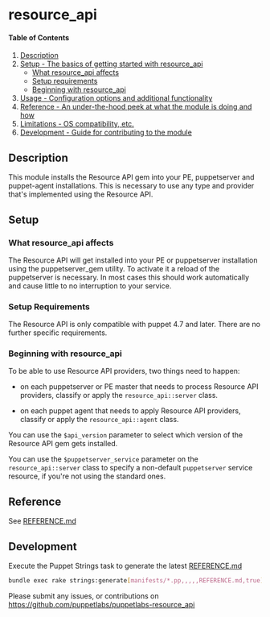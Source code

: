 # resource_api

#### Table of Contents

1. [Description](#description)
2. [Setup - The basics of getting started with resource_api](#setup)
    * [What resource_api affects](#what-resource_api-affects)
    * [Setup requirements](#setup-requirements)
    * [Beginning with resource_api](#beginning-with-resource_api)
3. [Usage - Configuration options and additional functionality](#usage)
4. [Reference - An under-the-hood peek at what the module is doing and how](#reference)
5. [Limitations - OS compatibility, etc.](#limitations)
6. [Development - Guide for contributing to the module](#development)

## Description

This module installs the Resource API gem into your PE, puppetserver and
puppet-agent installations. This is necessary to use any type and provider that's implemented using the Resource API.

## Setup

### What resource_api affects

The Resource API will get installed into your PE or puppetserver installation
using the puppetserver_gem utility. To activate it a reload of the puppetserver
is necessary. In most cases this should work automatically and cause little to
no interruption to your service.

### Setup Requirements

The Resource API is only compatible with puppet 4.7 and later. There are no
further specific requirements.

### Beginning with resource_api

To be able to use Resource API providers, two things need to happen:

* on each puppetserver or PE master that needs to process Resource API providers, classify or apply the `resource_api::server` class.

* on each puppet agent that needs to apply Resource API providers, classify or apply the `resource_api::agent` class.

You can use the `$api_version` parameter to select which version of the Resource API gem gets installed.

You can use the `$puppetserver_service` parameter on the `resource_api::server` class to specify a non-default `puppetserver` service resource, if you're not using the standard ones.

## Reference

See [REFERENCE.md](https://github.com/puppetlabs/puppetlabs-resource_api/blob/master/REFERENCE.md)

## Development

Execute the Puppet Strings task to generate the latest [REFERENCE.md](https://github.com/puppetlabs/puppetlabs-resource_api/blob/master/REFERENCE.md)

 ``` bash
 bundle exec rake strings:generate[manifests/*.pp,,,,,REFERENCE.md,true]
 ```

Please submit any issues, or contributions on https://github.com/puppetlabs/puppetlabs-resource_api
